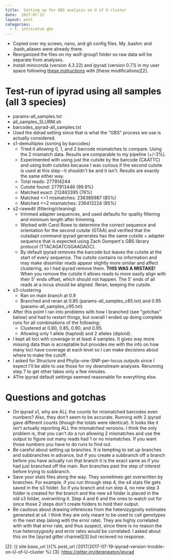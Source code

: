 ```yaml
---
title:  Setting up for GBS analysis on U of U cluster
date:  2017-07-12
layout: post
categories:
  - t. intricatum gbs
---
```

  * Copied over my screen, nano, and git config files. My .bashrc and .bash_aliases were already there.
  * Reorganized the files on my wolf-group1 folder so raw data will be separate from analyses.
  * Install miniconda (version 4.3.22) and ipyrad (version 0.7.1) in my user space following [these instructions][1] with [these modifications][2].

# Test-run of ipyrad using all samples (all 3 species)

  * params-all_samples.txt
  * all_samples_SLURM.sh
  * barcodes_ipyrad-all_samples.txt
  * Used the ddrad setting since that is what the "GBS" process we use is actually considered.
  * s1-demultiplex (sorting by barcodes)
    * Tried it allowing 0, 1, and 2 barcode mismatches to compare. Using the 2 mismatch data. Results are comparable to my pipeline (+/-3%).
    * Experimented with using just the cutsite by the barcode (CAATTC) and using both cutsites because I was curious if the second cutsite is used at this step--it shouldn't be and it isn't. Results are exactly the same either way.
    * Total reads: 277914244
    * Cutsite found: 277913446 (99.9%)
    * Matched exact: 212483395 (76%)
    * Matched <=1 mismatches: 236389987 (85%)
    * Matched <=2 mismatches: 236413224 (85%)
  * s2-rawedit (filtering/cleaning)
    * trimmed adapter sequences, and used defaults for quality filtering and minimum length after trimming.
    * Worked with Carol Rowe to determine the correct sequence and orientation for the second cutsite (GTAA) and verified that the cutadapt command ipyrad generates has the same cutsite + adapter sequence that is expected using Zach Gompert's GBS library protocol (TTACAGATCGGAAGAGC).
    * By default ipyrad removes the barcode but leaves the cutsite at the start of every sequence. The cutsite contains no information and may make dissimilar reads appear slightly more similar and affect clustering, so I had ipyrad remove them. __THIS WAS A MISTAKE!__ When you remove the cutsite it allows reads to more easily align with their 5' ends offset, which should not happen. The 5' ends of all reads at a locus should be aligned. Reran, keeping the cutsite.
  * s3-clustering
    * Ran on main branch at 0.9
    * Branched and reran at 0.85 (params-all_samples_c85.txt) and 0.95 (params-all_samples_c95.txt)
  * After this point I ran into problems with how I branched (see "gotchas" below) and had to restart things, but overall I ended up doing complete runs for all combinations of the following:
    * Clustered at 0.80, 0.85, 0.90, and 0.95.
    * Allowing only 1 allele (haploid) and 2 alleles (diploid).
  * I kept all loci with coverage in at least 4 samples. It gives way more missing data than is acceptable but provides me with the info on how many loci have coverage at each level so I can make decisions about where to make the cutoff.
  * I asked for Structure and Phylip-one-SNP-per-locus outputs since I expect I'll be able to use those for my downstream analyses. Rerunning step 7 to get other takes only a few minutes.
  * AThe ipyrad default settings seemed reasonable for everything else.


# Questions and gotchas

  * On ipyrad s1, why are ALL the counts for mismatched barcodes even numbers? Also, they don't seem to be accurate. Running with 2 ipyrad gave different counts (though the totals were identical). It looks like it isn't actually reporting ALL the mismatched versions. I think the only problem is, that you can't do a run allowing 2 mismatches and use the output to figure out many reads had 1 or no mismatches. If you want those numbers you have to do runs to find out.
  * Be careful about setting up branches. It is tempting to set up branches and subbranches in advance, but if you create a subbranch off a branch before you have actually run that branch it is the exact same as if you had just branched off the main. Run branches past the step of interest before trying to subbranch.
  * Save your stats files along the way. They sometimes get overwritten by branches. For example, if you run through step 4, the s4 stats file gets saved in the s3 folder. So if you branch and run step 4, no new step 3 folder is created for the branch and the new s4 folder is placed in the old s3 folder, overwriting it. Step 4 and 6 and the ones to watch out for since those 2 steps don't create folders to hold their output.
  * Be cautious about drawing inferences from the heterozygosity estimates generated at s4. I think they are only meant to be used to call genotypes in the next step (along with the error rate). They are highly correlated with with that error rate, and thus suspect, since there is no reason the true heterozygosity and error rates would be correlated. I asked about this on the [ipyrad gitter channel][3] but recieved no response.  

[1]: http://ipyrad.readthedocs.io/installation.html
[2]: {{ site.base_url }}{% post_url /2017/2017-07-19-ipyrad-version-trouble-on-U-of-U-cluster %}
[3]: https://gitter.im/dereneaton/ipyrad

